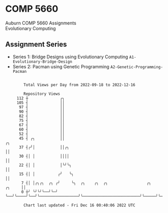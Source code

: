 # COMP 5660
Auburn COMP 5660 Assignments  
Evolutionary Computing

## Assignment Series
- Series 1: Bridge Designs using Evolutionary Computing `A1-Evolutionary-Bridge-Design`
- Series 2: Pacman using Genetic Programming `A2-Genetic-Programming-Pacman`

```

        Total Views per Day from 2022-09-18 to 2022-12-16

        Repository Views
     112 ┼              ╭╮
     105 ┤              ││
      97 ┤              ││
      90 ┤              ││
      82 ┤              ││
      75 ┤              ││
      67 ┤              ││
      60 ┤              ││
      52 ┤              ││
      45 ┤ ╭╮           ││                                                                      ╭╮
      37 ┤╭╯│           ││╭╮                                                                    ││
      30 ┤│ │           ││││                                                                    ││
      22 ┤│ │           │╰╯╰╮                                                                   ││
      15 ┤│ │          ╭╯   ╰╮                                                                  ││
       7 ┤│ │╭╮╭╮  ╭╮ ╭╯     ╰╮  ╭╮    ╭╮  ╭╮                 ╭╮                         ╭╮     ││
       0 ┼╯ ╰╯╰╯╰──╯╰─╯       ╰──╯╰────╯╰──╯╰─────────────────╯╰─────────────────────────╯╰─────╯╰─

        Chart last updated - Fri Dec 16 00:40:06 2022 UTC
        
```
